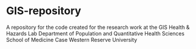 # GIS-repository
A repository for the code created for the research work at the GIS Health &amp; Hazards Lab Department of Population and Quantitative Health Sciences School of Medicine Case Western Reserve University
